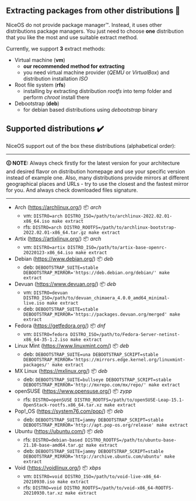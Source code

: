 ## Extracting packages from other distributions 🚀

NiceOS do not provide package manager™. Instead, it uses other distributions package managers. You just need to choose **one** distribution that you like the most and use suitable extract method.

Currently, we support **3** extract methods:
- Virtual machine (**vm**)
  - **our recommended method for extracting**
  - you need virtual machine provider (_QEMU_ or _VirtualBox_) and distribution installation _ISO_
- Root file system (**rfs**)
  - installing by extracting distribution _rootfs_ into temp folder and perform _chroot_ install there 
- Debootstrap (**deb**)
  - for debian based distributions using _debootstrap_ binary

## Supported distributions ✔️

NiceOS support out of the box these distributions (alphabetical order):

---
**🛈 NOTE:**
Always check firstly for the latest version for your architecture and desired flavor on distribution homepage and use your specific version instead of example one.
Also, many distributions provide mirrors at different geographical places and URLs - try to use the closest and the fastest mirror for you. And always check downloaded files signature.

---


- Arch (https://archlinux.org/) 📦 _arch_
  - vm: `DISTRO=arch DISTRO_ISO=/path/to/archlinux-2022.02.01-x86_64.iso make extract`
  - rfs: `DISTRO=arch DISTRO_ROOTFS=/path/to/archlinux-bootstrap-2022.02.01-x86_64.tar.gz make extract`
- Artix (https://artixlinux.org/) 📦 _arch_
  - vm: `DISTRO=artix DISTRO_ISO=/path/to/artix-base-openrc-20220123-x86_64.iso make extract`
- Debian (https://www.debian.org/) 📦 _deb_
  - deb: `DEBOOTSTRAP_SUITE=stable DEBOOTSTRAP_MIRROR='https://deb.debian.org/debian/' make extract`
- Devuan (https://www.devuan.org/) 📦 _deb_
  - vm: `DISTRO=devuan DISTRO_ISO=/path/to/devuan_chimaera_4.0.0_amd64_minimal-live.iso make extract`
  - deb: `DEBOOTSTRAP_SUITE=stable DEBOOTSTRAP_MIRROR='https://packages.devuan.org/merged' make extract`
- Fedora (https://getfedora.org/) 📦 _dnf_
  - vm: `DISTRO=fedora DISTRO_ISO=/path/to/Fedora-Server-netinst-x86_64-35-1.2.iso make extract`
- Linux Mint (https://www.linuxmint.com/) 📦 _deb_
  - deb: `DEBOOTSTRAP_SUITE=una DEBOOTSTRAP_SCRIPT=stable DEBOOTSTRAP_MIRROR='https://mirrors.edge.kernel.org/linuxmint-packages/' make extract`
- MX Linux (https://mxlinux.org/) 📦 _deb_
  - deb: `DEBOOTSTRAP_SUITE=bullseye DEBOOTSTRAP_SCRIPT=stable DEBOOTSTRAP_MIRROR='http://mxrepo.com/mx/repo/' make extract`
- openSUSE (https://www.opensuse.org/) 📦 _zypp_
  - rfs: `DISTRO=openSUSE DISTRO_ROOTFS=/path/to/openSUSE-Leap-15.1-OpenStack-rootfs.x86_64.tar.xz make extract`
- Pop!_OS (https://system76.com/pop/) 📦 _deb_
  - deb: `DEBOOTSTRAP_SUITE=jammy DEBOOTSTRAP_SCRIPT=stable DEBOOTSTRAP_MIRROR='http://apt.pop-os.org/release' make extract`
- Ubuntu (https://ubuntu.com/) 📦 _deb_
  - rfs: `DISTRO=debian-based DISTRO_ROOTFS=/path/to/ubuntu-base-21.10-base-amd64.tar.gz make extract`
  - deb: `DEBOOTSTRAP_SUITE=jammy DEBOOTSTRAP_SCRIPT=stable DEBOOTSTRAP_MIRROR='http://archive.ubuntu.com/ubuntu' make extract`
- Void (https://voidlinux.org/) 📦 _xbps_
  - vm: `DISTRO=void DISTRO_ISO=/path/to/void-live-x86_64-20210930.iso make extract`
  - rfs: `DISTRO=void DISTRO_ROOTFS=/path/to/void-x86_64-ROOTFS-20210930.tar.xz make extract`
